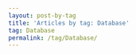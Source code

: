 ```yaml
---
layout: post-by-tag
title: 'Articles by tag: Database'
tag: Database
permalink: /tag/Database/
---
```

